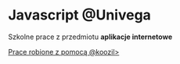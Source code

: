 
<h1>Javascript @Univega</h1>
<p>Szkolne prace z przedmiotu <b>aplikacje internetowe</b></p>
<a href="https://github.com/koozil/"<h3>Prace robione z pomocą @koozil</h3>>
